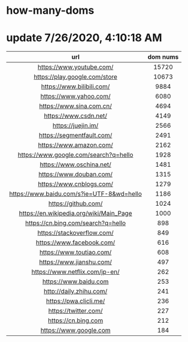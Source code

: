 # how-many-doms

# update 7/26/2020, 4:10:18 AM

url | dom nums
:-: | :-:
https://www.youtube.com/ | 15720
https://play.google.com/store | 10673
https://www.bilibili.com/ | 9884
https://www.yahoo.com/ | 6080
https://www.sina.com.cn/ | 4694
https://www.csdn.net/ | 4149
https://juejin.im/ | 2566
https://segmentfault.com/ | 2491
https://www.amazon.com/ | 2162
https://www.google.com/search?q=hello | 1928
https://www.oschina.net/ | 1481
https://www.douban.com/ | 1315
https://www.cnblogs.com/ | 1279
https://www.baidu.com/s?ie=UTF-8&wd=hello | 1186
https://github.com/ | 1024
https://en.wikipedia.org/wiki/Main_Page | 1000
https://cn.bing.com/search?q=hello | 898
https://stackoverflow.com/ | 849
https://www.facebook.com/ | 616
https://www.toutiao.com/ | 608
https://www.jianshu.com/ | 497
https://www.netflix.com/jp-en/ | 262
https://www.baidu.com | 253
http://daily.zhihu.com/ | 241
https://pwa.clicli.me/ | 236
https://twitter.com/ | 227
https://cn.bing.com | 212
https://www.google.com | 184
